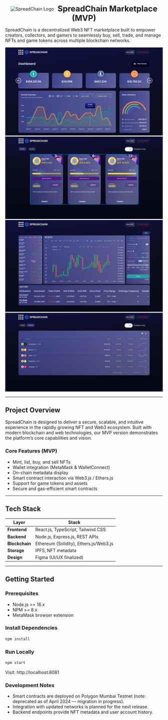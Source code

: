 <p align="center">
  <img src="public/favicon.ico" alt="SpreadChain Logo" width="48" style="vertical-align: middle; margin-right: 8px;">
  <span style="font-size: 1.8em; font-weight: bold; vertical-align: middle;">SpreadChain Marketplace (MVP)</span>
</p>



SpreadChain is a decentralized Web3 NFT marketplace built to empower creators, collectors, and gamers to seamlessly buy, sell, trade, and manage NFTs and game tokens across multiple blockchain networks.

![SpreadChain Screenshot](public/dashboard-1.png)
![SpreadChain Screenshot](public/dashboard-2.png)
![SpreadChain Screenshot](public/dashboard-3.png)
![SpreadChain Screenshot](public/dashboard-4.png)

---

##  Project Overview

SpreadChain is designed to deliver a secure, scalable, and intuitive experience in the rapidly growing NFT and Web3 ecosystem. Built with modern blockchain and web technologies, our MVP version demonstrates the platform’s core capabilities and vision.

###  Core Features (MVP)

-  Mint, list, buy, and sell NFTs
-  Wallet integration (MetaMask & WalletConnect)
-  On-chain metadata display
-  Smart contract interaction via Web3.js / Ethers.js
-  Support for game tokens and assets
-  Secure and gas-efficient smart contracts

---

##  Tech Stack

| Layer        | Stack                                  |
|--------------|----------------------------------------|
| **Frontend** | React.js, TypeScript, Tailwind CSS     |
| **Backend**  | Node.js, Express.js, REST APIs         |
| **Blockchain** | Ethereum (Solidity), Ethers.js/Web3.js |
| **Storage**  | IPFS, NFT metadata                     |
| **Design**   | Figma (UI/UX finalized)                |

---

##  Getting Started

### Prerequisites

- Node.js >= 16.x
- NPM >= 8.x
- MetaMask browser extension

### Install Dependencies

```bash
npm install
```

### Run Locally

```bash
npm start
```

Visit: http://localhost:8081

### Development Notes


- Smart contracts are deployed on Polygon Mumbai Testnet (note: deprecated as of April 2024 — migration in progress).
- Integration with updated networks is planned for the next release.
- Backend endpoints provide NFT metadata and user account history.


